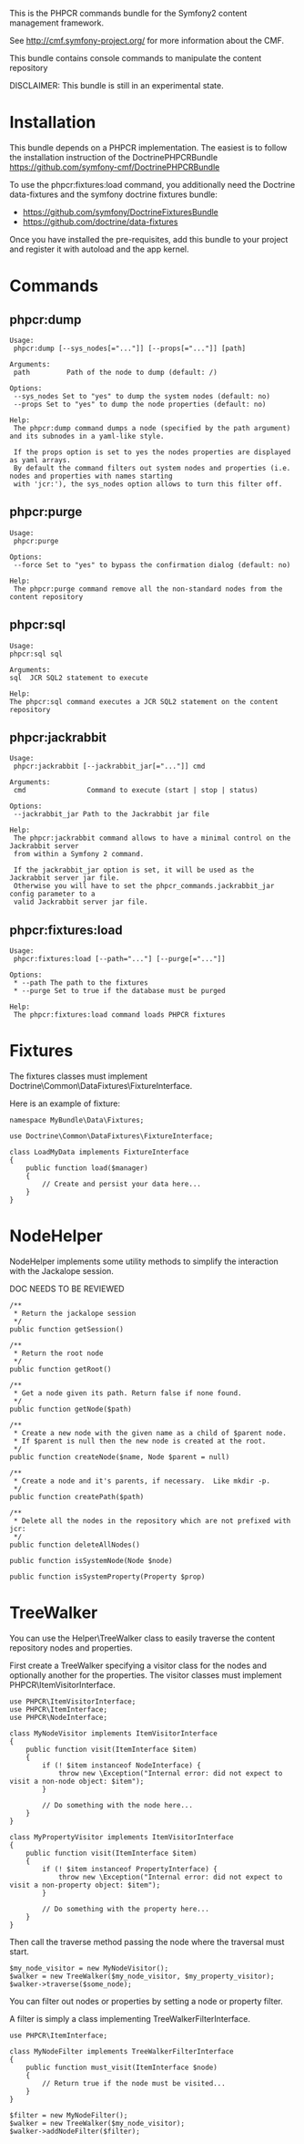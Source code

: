 This is the PHPCR commands bundle for the Symfony2 content management framework.

See http://cmf.symfony-project.org/ for more information about the CMF.


This bundle contains console commands to manipulate the content repository

DISCLAIMER: This bundle is still in an experimental state.

# Installation

This bundle depends on a PHPCR implementation. The easiest is to follow the
installation instruction of the DoctrinePHPCRBundle
https://github.com/symfony-cmf/DoctrinePHPCRBundle

To use the phpcr:fixtures:load command, you additionally need the Doctrine
data-fixtures and the symfony doctrine fixtures bundle:
- https://github.com/symfony/DoctrineFixturesBundle
- https://github.com/doctrine/data-fixtures

Once you have installed the pre-requisites, add this bundle to your project and
register it with autoload and the app kernel.


# Commands

## phpcr:dump

    Usage:
     phpcr:dump [--sys_nodes[="..."]] [--props[="..."]] [path]

    Arguments:
     path         Path of the node to dump (default: /)

    Options:
     --sys_nodes Set to "yes" to dump the system nodes (default: no)
     --props Set to "yes" to dump the node properties (default: no)

    Help:
     The phpcr:dump command dumps a node (specified by the path argument) and its subnodes in a yaml-like style.

     If the props option is set to yes the nodes properties are displayed as yaml arrays.
     By default the command filters out system nodes and properties (i.e. nodes and properties with names starting
     with 'jcr:'), the sys_nodes option allows to turn this filter off.


## phpcr:purge

    Usage:
     phpcr:purge

    Options:
     --force Set to "yes" to bypass the confirmation dialog (default: no)

    Help:
     The phpcr:purge command remove all the non-standard nodes from the content repository


## phpcr:sql

    Usage:
    phpcr:sql sql

    Arguments:
    sql  JCR SQL2 statement to execute

    Help:
    The phpcr:sql command executes a JCR SQL2 statement on the content repository


## phpcr:jackrabbit

    Usage:
     phpcr:jackrabbit [--jackrabbit_jar[="..."]] cmd

    Arguments:
     cmd               Command to execute (start | stop | status)

    Options:
     --jackrabbit_jar Path to the Jackrabbit jar file

    Help:
     The phpcr:jackrabbit command allows to have a minimal control on the Jackrabbit server
     from within a Symfony 2 command.

     If the jackrabbit_jar option is set, it will be used as the Jackrabbit server jar file.
     Otherwise you will have to set the phpcr_commands.jackrabbit_jar config parameter to a
     valid Jackrabbit server jar file.


## phpcr:fixtures:load

    Usage:
     phpcr:fixtures:load [--path="..."] [--purge[="..."]]

    Options:
     * --path The path to the fixtures
     * --purge Set to true if the database must be purged

    Help:
     The phpcr:fixtures:load command loads PHPCR fixtures


# Fixtures

The fixtures classes must implement Doctrine\\Common\\DataFixtures\\FixtureInterface.

Here is an example of fixture:

    namespace MyBundle\Data\Fixtures;

    use Doctrine\Common\DataFixtures\FixtureInterface;

    class LoadMyData implements FixtureInterface
    {
        public function load($manager)
        {
            // Create and persist your data here...
        }
    }


# NodeHelper

NodeHelper implements some utility methods to simplify the interaction with the Jackalope session.

DOC NEEDS TO BE REVIEWED

    /**
     * Return the jackalope session
     */
    public function getSession()

    /**
     * Return the root node
     */
    public function getRoot()

    /**
     * Get a node given its path. Return false if none found.
     */
    public function getNode($path)

    /**
     * Create a new node with the given name as a child of $parent node.
     * If $parent is null then the new node is created at the root.
     */
    public function createNode($name, Node $parent = null)

    /**
     * Create a node and it's parents, if necessary.  Like mkdir -p.
     */
    public function createPath($path)

    /**
     * Delete all the nodes in the repository which are not prefixed with jcr:
     */
    public function deleteAllNodes()

    public function isSystemNode(Node $node)

    public function isSystemProperty(Property $prop)


# TreeWalker

You can use the Helper\\TreeWalker class to easily traverse the content repository nodes and properties.

First create a TreeWalker specifying a visitor class for the nodes and optionally another for the properties.
The visitor classes must implement PHPCR\\ItemVisitorInterface.

    use PHPCR\ItemVisitorInterface;
    use PHPCR\ItemInterface;
    use PHPCR\NodeInterface;

    class MyNodeVisitor implements ItemVisitorInterface
    {
        public function visit(ItemInterface $item)
        {
            if (! $item instanceof NodeInterface) {
                throw new \Exception("Internal error: did not expect to visit a non-node object: $item");
            }

            // Do something with the node here...
        }
    }

    class MyPropertyVisitor implements ItemVisitorInterface
    {
        public function visit(ItemInterface $item)
        {
            if (! $item instanceof PropertyInterface) {
                throw new \Exception("Internal error: did not expect to visit a non-property object: $item");
            }

            // Do something with the property here...
        }
    }

Then call the traverse method passing the node where the traversal must start.

    $my_node_visitor = new MyNodeVisitor();
    $walker = new TreeWalker($my_node_visitor, $my_property_visitor);
    $walker->traverse($some_node);

You can filter out nodes or properties by setting a node or property filter.

A filter is simply a class implementing TreeWalkerFilterInterface.

    use PHPCR\ItemInterface;

    class MyNodeFilter implements TreeWalkerFilterInterface
    {
        public function must_visit(ItemInterface $node)
        {
            // Return true if the node must be visited...
        }
    }

    $filter = new MyNodeFilter();
    $walker = new TreeWalker($my_node_visitor);
    $walker->addNodeFilter($filter);
